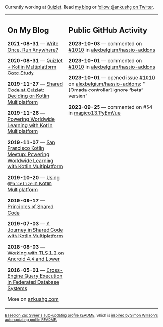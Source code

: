 Currently working at [Quizlet](https://quizlet.com/). Read [my blog](https://ankushg.com/) or [follow @ankushg on Twitter](https://twitter.com/ankushg).

<table><tr><td valign="top" width="40%">

## On My Blog
<!-- blog starts -->
**2021-08-31** — [Write Once, Run Anywhere?](https://ankushg.com/posts/write-once-run-anywhere-increment/)

**2020-08-31** — [Quizlet + Kotlin Multiplatform Case Study](https://ankushg.com/posts/quizlet-kotlin-multiplatform-case-study/)

**2019-11-27** — [Shared Code at Quizlet: Deciding on Kotlin Multiplatform](https://ankushg.com/posts/shared-code-kotlin-multiplatform/)

**2019-11-26** — [Powering Worldwide Learning with Kotlin Multiplatform](https://ankushg.com/speaking/droidcon-sf-2019)

**2019-11-07** — [San Francisco Kotlin Meetup: Powering Worldwide Learning with Kotlin Multiplatform](https://ankushg.com/speaking/sf-kotlin-meetup-2019)

**2019-10-20** — [Using `@Parcelize` in Kotlin Multiplatform](https://ankushg.com/posts/multiplatform-parcelize/)

**2019-09-17** — [Principles of Shared Code](https://ankushg.com/speaking/denver-startup-week-2019)

**2019-07-03** — [A Journey in Shared Code with Kotlin Multiplatform](https://ankushg.com/speaking/droidcon-berlin-2019)

**2018-08-03** — [Working with TLS 1.2 on Android 4.4 and Lower](https://ankushg.com/posts/tls-1.2-on-android/)

**2016-05-01** — [Cross-Engine Query Execution in Federated Database Systems](https://ankushg.com/projects/thesis)
<!-- blog ends -->
More on [ankushg.com](https://ankushg.com/)
</td><td valign="top" width="60%">

## Public GitHub Activity
<!-- githubActivity starts -->
**2023-10-03** — commented on [#1010](https://github.com/alexbelgium/hassio-addons/issues/1010#issuecomment-1744843962) in [alexbelgium/hassio-addons](https://api.github.com/repos/alexbelgium/hassio-addons)

**2023-10-01** — commented on [#1010](https://github.com/alexbelgium/hassio-addons/issues/1010#issuecomment-1742215246) in [alexbelgium/hassio-addons](https://api.github.com/repos/alexbelgium/hassio-addons)

**2023-10-01** — opened issue [#1010](https://github.com/alexbelgium/hassio-addons/issues/1010) on [alexbelgium/hassio-addons](https://api.github.com/repos/alexbelgium/hassio-addons): "[Omada controller] ignore “beta” version"

**2023-09-25** — commented on [#54](https://github.com/magico13/PyEmVue/issues/54#issuecomment-1733884264) in [magico13/PyEmVue](https://api.github.com/repos/magico13/PyEmVue)
<!-- githubActivity ends -->
</td></tr></table>

<sub><a href="https://github.com/ZacSweers/ZacSweers">Based on Zac Sweer's auto-updating profile README</a>, which is <a href="https://simonwillison.net/2020/Jul/10/self-updating-profile-readme/">inspired by Simon Willison's auto-updating profile README.</a></sub>
